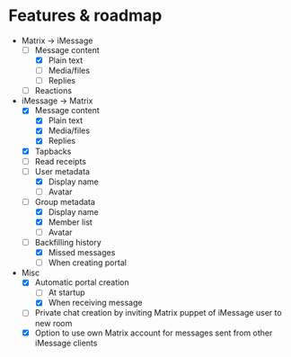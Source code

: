 # Features & roadmap
* Matrix → iMessage
  * [ ] Message content
    * [x] Plain text
    * [ ] Media/files
    * [ ] Replies
  * [ ] Reactions
* iMessage → Matrix
  * [x] Message content
    * [x] Plain text
    * [x] Media/files
    * [x] Replies
  * [x] Tapbacks
  * [ ] Read receipts
  * [ ] User metadata
    * [x] Display name
    * [ ] Avatar
  * [ ] Group metadata
    * [x] Display name
    * [x] Member list
    * [ ] Avatar
  * [ ] Backfilling history
    * [x] Missed messages
    * [ ] When creating portal
* Misc
  * [x] Automatic portal creation
    * [ ] At startup
    * [x] When receiving message
  * [ ] Private chat creation by inviting Matrix puppet of iMessage user to new room
  * [x] Option to use own Matrix account for messages sent from other iMessage clients
